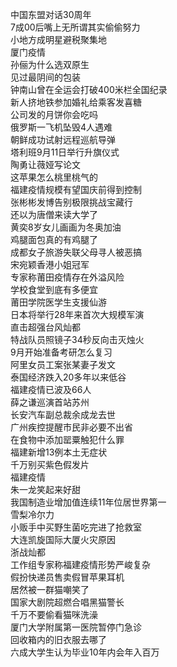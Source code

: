 中国东盟对话30周年  
7成00后嘴上无所谓其实偷偷努力  
小地方成明星避税聚集地  
厦门疫情  
孙俪为什么选双原生  
见过最阴间的包装  
钟南山曾在全运会打破400米栏全国纪录  
新人挤地铁参加婚礼给乘客发喜糖  
公司发的月饼你会吃吗  
俄罗斯一飞机坠毁4人遇难  
朝鲜成功试射远程巡航导弹  
塔利班9月11日举行升旗仪式  
陶勇让薇娅写论文  
这苹果怎么桃里桃气的  
福建疫情规模有望国庆前得到控制  
张彬彬发博告别极限挑战宝藏行  
还以为唐僧来读大学了  
黄奕8岁女儿画画为冬奥加油  
鸡腿面包真的有鸡腿了  
成都女子旅游失联父母寻人被恶搞  
宋宛颖香港小姐冠军  
专家称莆田疫情存在外溢风险  
学校食堂到底有多便宜  
莆田学院医学生支援仙游  
日本将举行28年来首次大规模军演  
直击超强台风灿都  
特战队员照镜子34秒反向击灭烛火  
9月开始准备考研怎么复习  
阿里女员工案张某妻子发文  
泰国经济跌入20多年以来低谷  
福建疫情已波及66人  
薛之谦巡演首站苏州  
长安汽车副总裁余成龙去世  
广州疾控提醒市民非必要不出省  
在食物中添加罂粟触犯什么罪  
福建新增13例本土无症状  
千万别买紫色假发片  
福建疫情  
朱一龙笑起来好甜  
我国制造业增加值连续11年位居世界第一  
雪梨冷尔力  
小贩手中买野生菌吃完进了抢救室  
大连凯旋国际大厦火灾原因  
浙战灿都  
工作组专家称福建疫情形势严峻复杂  
假扮快递员售卖假冒苹果耳机  
居然被一群猫嘲笑了  
国家大剧院超燃合唱黑猫警长  
千万不要偷看猫咪洗澡  
厦门大学附属第一医院暂停门急诊  
回收箱内的旧衣服去哪了  
六成大学生认为毕业10年内会年入百万  
